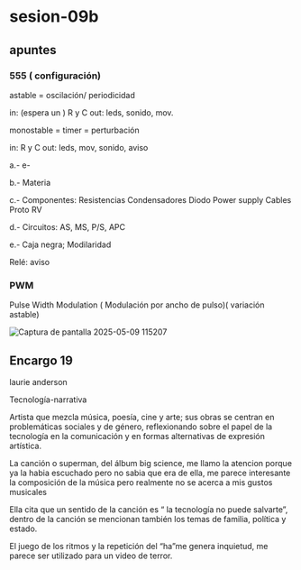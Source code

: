 # sesion-09b

## apuntes
### 555 ( configuración)

astable = oscilación/ periodicidad 

in: (espera un ) R y C      out: leds, sonido, mov. 



monostable = timer = perturbación 

in: R y C                   out: leds, mov, sonido, aviso


a.- e- 

b.- Materia 

c.- Componentes: 
Resistencias 
Condensadores 
Diodo
Power supply 
Cables 
Proto
RV

d.- Circuitos: AS, MS, P/S, APC

e.- Caja negra; Modilaridad

Relé: aviso 

### PWM

Pulse Width Modulation ( Modulación por ancho de pulso)( variación astable)

![Captura de pantalla 2025-05-09 115207](https://github.com/user-attachments/assets/83119fc9-b0ac-455a-a2af-3ee5e1bccd0a)


## Encargo 19
 laurie anderson 

Tecnología-narrativa 

Artista que mezcla música, poesía, cine y arte; sus obras se centran en problemáticas sociales y de género, reflexionando sobre el papel de la tecnología en la comunicación y en formas alternativas de expresión artística.

La canción o superman, del álbum big science, me llamo la atencion porque ya la habia escuchado pero no sabia que era de ella, me parece interesante la composición de la música pero realmente no se acerca a mis gustos musicales 

Ella cita que un sentido de la canción es “ la tecnología no puede salvarte”, dentro de la canción se mencionan también los temas de familia, política y estado.

El juego de los ritmos y la repetición del “ha”me genera inquietud, me parece ser utilizado para un video de terror.




